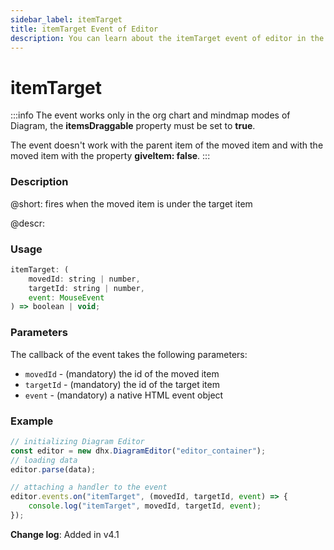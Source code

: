 ```yaml
---
sidebar_label: itemTarget
title: itemTarget Event of Editor
description: You can learn about the itemTarget event of editor in the documentation of the DHTMLX JavaScript Diagram library. Browse developer guides and API reference, try out code examples and live demos, and download a free 30-day evaluation version of DHTMLX Diagram.
---
```


# itemTarget

:::info
The event works only in the org chart and mindmap modes of Diagram, the **itemsDraggable** property must be set to **true**.

The event doesn't work with the parent item of the moved item and with the moved item with the property **giveItem: false**.
:::

### Description

@short: fires when the moved item is under the target item

@descr:

### Usage

~~~js
itemTarget: (
    movedId: string | number, 
    targetId: string | number, 
    event: MouseEvent
) => boolean | void;
~~~

### Parameters

The callback of the event takes the following parameters:

- `movedId` - (mandatory) the id of the moved item
- `targetId` - (mandatory) the id of the target item
- `event` - (mandatory) a native HTML event object

### Example

~~~js {7-9}
// initializing Diagram Editor
const editor = new dhx.DiagramEditor("editor_container");
// loading data
editor.parse(data);

// attaching a handler to the event
editor.events.on("itemTarget", (movedId, targetId, event) => {
    console.log("itemTarget", movedId, targetId, event);
});
~~~

**Change log**: Added in v4.1
